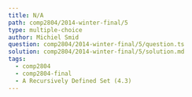 ```yaml
---
title: N/A
path: comp2804/2014-winter-final/5
type: multiple-choice
author: Michiel Smid
question: comp2804/2014-winter-final/5/question.ts
solution: comp2804/2014-winter-final/5/solution.md
tags:
  - comp2804
  - comp2804-final
  - A Recursively Defined Set (4.3)
---
```

